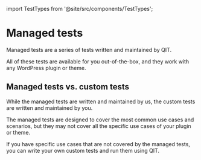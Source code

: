 import TestTypes from '@site/src/components/TestTypes';

# Managed tests

Managed tests are a series of tests written and maintained by QIT.

All of these tests are available for you out-of-the-box, and they work with any WordPress plugin or theme.

<TestTypes />

## Managed tests vs. custom tests

While the managed tests are written and maintained by us, the custom tests are written and maintained by you.

The managed tests are designed to cover the most common use cases and scenarios, but they may not cover all the specific use cases of your plugin or theme.

If you have specific use cases that are not covered by the managed tests, you can write your own custom tests and run them using QIT.
